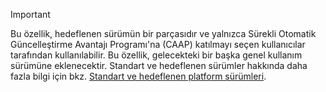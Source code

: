 > [!IMPORTANT]
> Bu özellik, hedeflenen sürümün bir parçasıdır ve yalnızca Sürekli Otomatik Güncelleştirme Avantajı Programı'na (CAAP) katılmayı seçen kullanıcılar tarafından kullanılabilir. Bu özellik, gelecekteki bir başka genel kullanım sürümüne eklenecektir. Standart ve hedeflenen sürümler hakkında daha fazla bilgi için bkz. [Standart ve hedeflenen platform sürümleri](../get-started/public-preview-releases.md).
